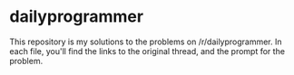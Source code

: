 # dailyprogrammer

This repository is my solutions to the problems on /r/dailyprogrammer. In each file, you'll find the links to the original thread, and the prompt for the problem.
